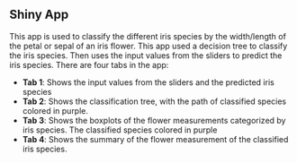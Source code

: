 ## Shiny App

This app is used to classify the different iris species by the width/length of the petal or sepal of an iris flower.
This app used a decision tree to classify the iris species. Then uses the input values from the sliders to predict the iris species.
There are four tabs in the app:

*   **Tab 1**: Shows the input values from the sliders and the predicted iris species
*   **Tab 2**: Shows the classification tree, with the path of classified species colored in purple.
*   **Tab 3**: Shows the boxplots of the flower measurements categorized by iris species. The classified species colored in purple
*   **Tab 4**: Shows the summary of the flower measurement of the classified iris species.

